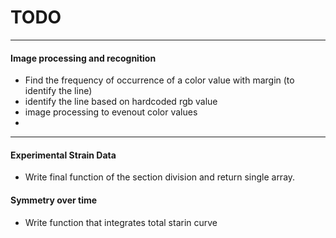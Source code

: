 # TODO 
___
#### Image processing and recognition
* Find the frequency of occurrence of a color value with margin (to identify the line)
* identify the line based on hardcoded rgb value
* image processing to evenout color values
* 

___
#### Experimental Strain Data 
* Write final function of the section division and return single array.

#### Symmetry over time
* Write function that integrates total starin curve